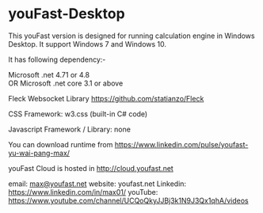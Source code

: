 # youFast-Desktop
This youFast version is designed for running calculation engine in Windows Desktop. It support Windows 7 and Windows 10.

It has following dependency:-

Microsoft .net 4.71 or 4.8  
OR Microsoft .net core 3.1 or above

Fleck Websocket Library  https://github.com/statianzo/Fleck

CSS Framework: w3.css (built-in C# code)

Javascript Framework / Library: none

You can download runtime from https://www.linkedin.com/pulse/youfast-yu-wai-pang-max/

youFast Cloud is hosted in http://cloud.youfast.net

email: max@youfast.net
website: youfast.net
Linkedin: https://www.linkedin.com/in/max01/
youTube: https://www.youtube.com/channel/UCQoQkyJJBj3k1N9J3Qx1qhA/videos


